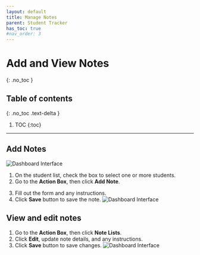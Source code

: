 ```yaml
---
layout: default
title: Manage Notes
parent: Student Tracker
has_toc: true
#nav_order: 3
---
```


# Add and View Notes

{: .no_toc }

## Table of contents
{: .no_toc .text-delta }

1. TOC
{:toc}

---

## Add Notes

![Dashboard Interface]({{site.baseurl}}/assets/images/student.actionbox-add-or-view-note.png)
1. On the student list, check the box to select one or more students.
2. Go to the **Action Box**, then click **Add Note**.
<!--- ![Dashboard Interface]({{site.baseurl}}/assets/images/student.actionbox-add-view-note-check-box.png) --->
3. Fill out the form and any instructions.
4. Click **Save** button to save the note.
![Dashboard Interface]({{site.baseurl}}/assets/images/student.actionbox-add-note-form.png)


## View and edit notes

1. Go to the **Action Box**, then click **Note Lists**.
2. Click **Edit**, update note details, and any instructions.
3. Click **Save** button to save changes.
![Dashboard Interface]({{site.baseurl}}/assets/images/student.actionbox-note-lists.png)
